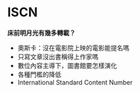 # ISCN



**床前明月光有幾多轉載？**

* 奧斯卡：沒在電影院上映的電影能提名嗎
* 只寫文章沒出書稱得上作家嗎
* 數位內容主導下，圖書館要怎樣演化
* 各種門檻的降低
* International Standard Content Number

